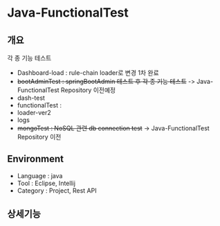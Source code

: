 # Java-FunctionalTest

## 개요
각 종 기능 테스트
- Dashboard-load : rule-chain loader로 변경 1차 완료
- ~~bootAdminTest : springBootAdmin 테스트 후 각 종 기능 테스트~~ -> Java-FunctionalTest Repository 이전예정
- dash-test
- functionalTest : 
- loader-ver2
- logs
-  ~~mongoTest : NoSQL 관련 db connection test~~ -> Java-FunctionalTest Repository 이전

## Environment
- Language : java
- Tool : Eclipse, Intellij
- Category : Project, Rest API

## 상세기능
